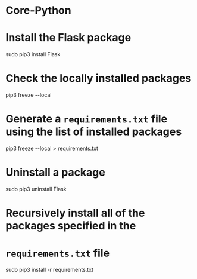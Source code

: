 # Core-Python


# Install the Flask package
sudo pip3 install Flask

# Check the locally installed packages
pip3 freeze --local

# Generate a `requirements.txt` file using the list of installed packages
pip3 freeze --local > requirements.txt

# Uninstall a package
sudo pip3 uninstall Flask

# Recursively install all of the packages specified in the
# `requirements.txt` file
sudo pip3 install -r requirements.txt

